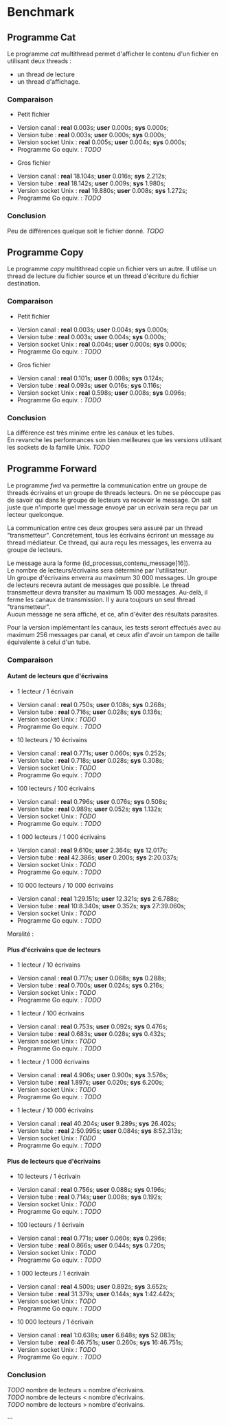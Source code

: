 # Benchmark #

## Programme Cat ##

  Le programme *cat* multithread permet d'afficher le contenu d'un fichier
  en utilisant deux threads :
  - un thread de lecture
  - un thread d'affichage.


### Comparaison ###

- Petit fichier

 * Version canal        : **real** 0.003s; **user**  0.000s; **sys**	0.000s;
 * Version tube         : **real** 0.003s; **user**  0.000s; **sys**	0.000s;
 * Version socket Unix  : **real** 0.005s; **user**  0.004s; **sys**    0.000s;
 * Programme Go equiv.  : *TODO*


- Gros fichier

 * Version canal        : **real** 18.104s; **user**	0.016s; **sys**	2.212s;
 * Version tube         : **real** 18.142s; **user**	0.009s; **sys**	1.980s;
 * Version socket Unix  : **real** 19.880s; **user**    0.008s; **sys** 1.272s;
 * Programme Go equiv.  : *TODO*


### Conclusion ###

Peu de différences quelque soit le fichier donné.
*TODO*

## Programme Copy ##

Le programme *copy* multithread copie un fichier vers un autre.
Il utilise un thread de lecture du fichier source et un
thread d'écriture du fichier destination.

### Comparaison ###

- Petit fichier

 * Version canal        : **real** 0.003s; **user**	0.004s; **sys**	0.000s;
 * Version tube         : **real** 0.003s; **user** 0.004s; **sys** 0.000s;
 * Version socket Unix  : **real** 0.004s; **user** 0.000s; **sys** 0.000s;
 * Programme Go equiv.  : *TODO*


- Gros fichier

 * Version canal        : **real** 0.101s; **user**	0.008s; **sys**	0.124s;
 * Version tube         : **real** 0.093s; **user** 0.016s; **sys** 0.116s;
 * Version socket Unix  : **real** 0.598s; **user** 0.008s; **sys** 0.096s;
 * Programme Go equiv.  : *TODO*


### Conclusion ###

La différence est très minime entre les canaux et les tubes.  
En revanche les performances son bien meilleures que
les versions utilisant les sockets de la famille Unix. *TODO*


## Programme Forward ##

  Le programme *fwd* va permettre la communication entre
un groupe de threads écrivains et un groupe de threads lecteurs.
On ne se péoccupe pas de savoir qui dans le groupe de lecteurs va recevoir
le message. On sait juste que n'importe quel message envoyé par un ecrivain
sera reçu par un lecteur quelconque.

La communication entre ces deux groupes sera assuré par un
thread "transmetteur". Concrétement, tous les écrivains écriront un message
au thread médiateur. Ce thread, qui aura reçu les messages,
les enverra au groupe de lecteurs.

Le message aura la forme (id_processus,contenu_message[16]).  
Le nombre de lecteurs/écrivains sera déterminé par l'utilisateur.  
Un groupe d'écrivains enverra au maximum 30 000 messages.
Un groupe de lecteurs recevra autant de messages que possible.
Le thread transmetteur devra transiter au maximum 15 000 messages.
Au-delà, il ferme les canaux de transmission.
Il y aura toujours un seul thread "transmetteur".  
Aucun message ne sera affiché, et ce, afin d'éviter des résultats parasites.

Pour la version implémentant les canaux, les tests seront effectués avec
au maximum 256 messages par canal, et ceux afin d'avoir
un tampon de taille équivalente à celui d'un tube.


### Comparaison ###

#### Autant de lecteurs que d'écrivains ####

 - 1 lecteur / 1 écrivain

 * Version canal        : **real** 0.750s; **user** 0.108s; **sys** 0.268s;
 * Version tube         : **real** 0.716s; **user** 0.028s; **sys** 0.136s;
 * Version socket Unix  : *TODO*
 * Programme Go equiv.  : *TODO*

 - 10 lecteurs / 10 écrivains

 * Version canal        : **real** 0.771s; **user** 0.060s; **sys** 0.252s;
 * Version tube         : **real** 0.718s; **user** 0.028s; **sys** 0.308s;
 * Version socket Unix  : *TODO*
 * Programme Go equiv.  : *TODO*

 - 100 lecteurs / 100 écrivains

 * Version canal        : **real** 0.796s; **user** 0.076s; **sys** 0.508s;
 * Version tube         : **real** 0.989s; **user** 0.052s; **sys** 1.132s;
 * Version socket Unix  : *TODO*
 * Programme Go equiv.  : *TODO*

 - 1 000 lecteurs / 1 000 écrivains

 * Version canal        : **real** 9.610s; **user** 2.364s; **sys** 12.017s;
 * Version tube         : **real** 42.386s; **user** 0.200s; **sys** 2:20.037s;
 * Version socket Unix  : *TODO*
 * Programme Go equiv.  : *TODO*

 - 10 000 lecteurs / 10 000 écrivains

 * Version canal        : **real** 1:29.151s; **user** 12.321s; **sys** 2:6.788s;
 * Version tube         : **real** 10:8.340s; **user** 0.352s; **sys** 27:39.060s;
 * Version socket Unix  : *TODO*
 * Programme Go equiv.  : *TODO*

Moralité :

#### Plus d'écrivains que de lecteurs ####

 - 1 lecteur / 10 écrivains

 * Version canal        : **real** 0.717s; **user** 0.068s; **sys** 0.288s;
 * Version tube         : **real** 0.700s; **user** 0.024s; **sys** 0.216s;
 * Version socket Unix  : *TODO*
 * Programme Go equiv.  : *TODO*

 - 1 lecteur / 100 écrivains

 * Version canal        : **real** 0.753s; **user** 0.092s; **sys** 0.476s;
 * Version tube         : **real** 0.683s; **user** 0.028s; **sys** 0.432s;
 * Version socket Unix  : *TODO*
 * Programme Go equiv.  : *TODO*

 - 1 lecteur / 1 000 écrivains

 * Version canal        : **real** 4.906s; **user** 0.900s; **sys** 3.576s;
 * Version tube         : **real** 1.897s; **user** 0.020s; **sys** 6.200s;
 * Version socket Unix  : *TODO*
 * Programme Go equiv.  : *TODO*

 - 1 lecteur / 10 000 écrivains

 * Version canal        : **real** 40.204s; **user** 9.289s; **sys** 26.402s;
 * Version tube         : **real** 2:50.995s; **user** 0.084s; **sys** 8:52.313s;
 * Version socket Unix  : *TODO*
 * Programme Go equiv.  : *TODO*


#### Plus de lecteurs que d'écrivains ####

 - 10 lecteurs / 1 écrivain

 * Version canal        : **real** 0.756s; **user** 0.088s; **sys** 0.196s;
 * Version tube         : **real** 0.714s; **user** 0.008s; **sys** 0.192s;
 * Version socket Unix  : *TODO*
 * Programme Go equiv.  : *TODO*

 - 100 lecteurs / 1 écrivain

 * Version canal        : **real** 0.771s; **user** 0.060s; **sys** 0.296s;
 * Version tube         : **real** 0.866s; **user** 0.044s; **sys** 0.720s;
 * Version socket Unix  : *TODO*
 * Programme Go equiv.  : *TODO*

 - 1 000 lecteurs / 1 écrivain

 * Version canal        : **real** 4.500s; **user** 0.892s; **sys** 3.652s;
 * Version tube         : **real** 31.379s; **user** 0.144s; **sys** 1:42.442s;
 * Version socket Unix  : *TODO*
 * Programme Go equiv.  : *TODO*

 - 10 000 lecteurs / 1 écrivain

 * Version canal        : **real** 1:0.638s; **user** 6.648s; **sys** 52.083s;
 * Version tube         : **real** 6:46.751s; **user** 0.260s; **sys** 16:46.751s;
 * Version socket Unix  : *TODO*
 * Programme Go equiv.  : *TODO*


### Conclusion ###

*TODO* nombre de lecteurs = nombre d'écrivains.  
*TODO* nombre de lecteurs < nombre d'écrivains.  
*TODO* nombre de lecteurs > nombre d'écrivains.  










--
